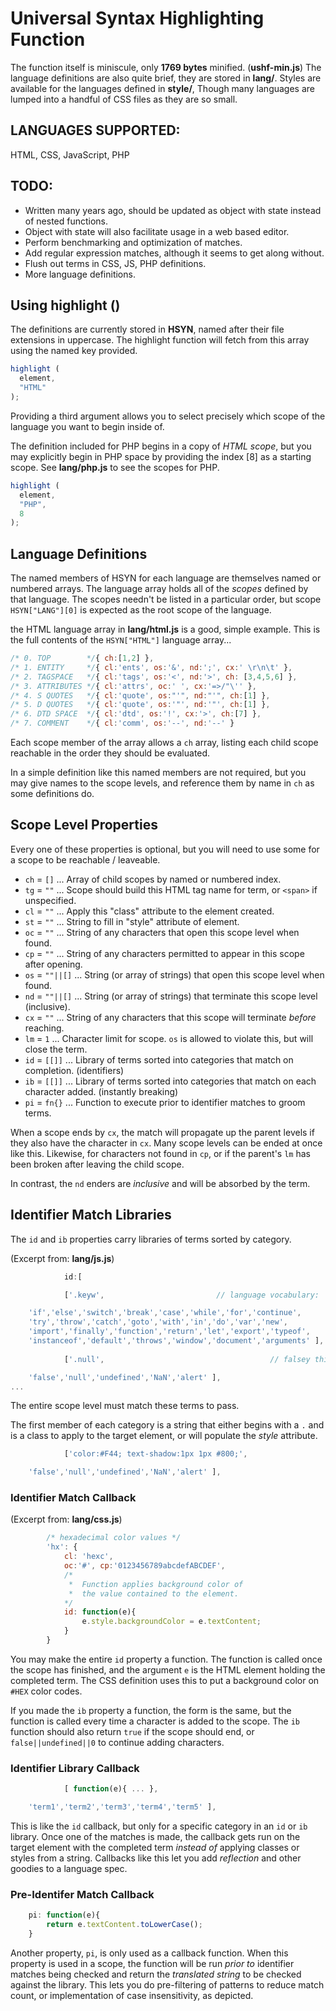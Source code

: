 # Universal Syntax Highlighting Function

The function itself is miniscule, only **1769 bytes** minified. (**ushf-min.js**)
The language definitions are also quite brief, they are stored in **lang/**.
Styles are available for the languages defined in **style/**,
Though many languages are lumped into a handful of CSS files as they are so
small.

## LANGUAGES SUPPORTED:

HTML, CSS, JavaScript, PHP

## TODO:

* Written many years ago, should be updated as object with state instead of nested functions.
* Object with state will also facilitate usage in a web based editor.
* Perform benchmarking and optimization of matches.
* Add regular expression matches, although it seems to get along without.
* Flush out terms in CSS, JS, PHP definitions.
* More language definitions.

## Using highlight ()

The definitions are currently stored in **HSYN**, named after their file extensions in uppercase.
The highlight function will fetch from this array using the named key provided.

```javascript
highlight (
  element,
  "HTML"
);
```

Providing a third argument allows you to select precisely which scope of the language you want to begin inside of. 

The definition included for PHP begins in a copy of *HTML scope*, but you may explicitly begin in PHP space by providing the index [8] as a starting scope.
See **lang/php.js** to see the scopes for PHP.

```javascript
highlight (
  element,
  "PHP",
  8
);
```

## Language Definitions

The named members of HSYN for each language are themselves named or numbered arrays. The language array holds all of the *scopes* defined by that language. The scopes needn't be listed in a particular order, but scope `HSYN["LANG"][0]` is expected as the root scope of the language.

the HTML language array in **lang/html.js** is a good, simple example. This is the full contents of the `HSYN["HTML"]` language array...

```javascript
/* 0. TOP        */{ ch:[1,2] },
/* 1. ENTITY     */{ cl:'ents', os:'&', nd:';', cx:' \r\n\t' },
/* 2. TAGSPACE   */{ cl:'tags', os:'<', nd:'>', ch: [3,4,5,6] },
/* 3. ATTRIBUTES */{ cl:'attrs', oc:' ', cx:'=>/"\'' },
/* 4. S QUOTES   */{ cl:'quote', os:"'", nd:"'", ch:[1] },
/* 5. D QUOTES   */{ cl:'quote', os:'"', nd:'"', ch:[1] },
/* 6. DTD SPACE  */{ cl:'dtd', os:'!', cx:'>', ch:[7] },
/* 7. COMMENT    */{ cl:'comm', os:'--', nd:'--' }
```

Each scope member of the array allows a `ch` array, listing each child scope reachable in the order they should be evaluated.

In a simple definition like this named members are not required, but you may give names to the scope levels, and reference them by name in `ch` as some definitions do.

## Scope Level Properties

Every one of these properties is optional, but you will need to use some for a scope to be reachable / leaveable.

* `ch` = `[]` ... Array of child scopes by named or numbered index.
* `tg` = `""` ... Scope should build this HTML tag name for term, or `<span>` if unspecified.
* `cl` = `""` ... Apply this "class" attribute to the element created.
* `st` = `""` ... String to fill in "style" attribute of element.
* `oc` = `""` ... String of any characters that open this scope level when found.
* `cp` = `""` ... String of any characters permitted to appear in this scope after opening.
* `os` = `""||[]` ... String (or array of strings) that open this scope level when found.
* `nd` = `""||[]` ... String (or array of strings) that terminate this scope level (inclusive).
* `cx` = `""` ... String of any characters that this scope will terminate *before* reaching.
* `lm` = `1` ... Character limit for scope. `os` is allowed to violate this, but will close the term.
* `id` = `[[]]` ... Library of terms sorted into categories that match on completion. (identifiers)
* `ib` = `[[]]` ... Library of terms sorted into categories that match on each character added. (instantly breaking)
* `pi` = `fn{}` ... Function to execute prior to identifier matches to groom terms.

When a scope ends by `cx`, the match will propagate up the parent levels if they also have the character in `cx`. Many scope levels can be ended at once like this. Likewise, for characters not found in `cp`, or if the parent's `lm` has been broken after leaving the child scope.

In contrast, the `nd` enders are *inclusive* and will be absorbed by the term.

## Identifier Match Libraries

The `id` and `ib` properties carry libraries of terms sorted by category.

(Excerpt from: **lang/js.js**)

```javascript
            id:[ 

            ['.keyw',                 		  // language vocabulary:

    'if','else','switch','break','case','while','for','continue',
    'try','throw','catch','goto','with','in','do','var','new',
    'import','finally','function','return','let','export','typeof',
    'instanceof','default','throws','window','document','arguments' ],
    
            ['.null', 								      // falsey things:

    'false','null','undefined','NaN','alert' ],
...
```

The entire scope level must match these terms to pass.

The first member of each category is a string that either begins with a `.` and is a class to apply to the target element, or will populate the *style* attribute.

```javascript
            ['color:#F44; text-shadow:1px 1px #800;',

    'false','null','undefined','NaN','alert' ],
```

### Identifier Match Callback

(Excerpt from: **lang/css.js**)

```javascript
		/* hexadecimal color values */
		'hx': {
			cl: 'hexc', 
			oc:'#', cp:'0123456789abcdefABCDEF', 
			/*
			 *	Function applies background color of 
			 *	the value contained to the element.
			*/
			id: function(e){
				e.style.backgroundColor = e.textContent;
			}
		}
```

You may make the entire `id` property a function. The function is called once the scope has finished, and the argument `e` is the HTML element holding the completed term. The CSS definition uses this to put a background color on `#HEX` color codes.

If you made the `ib` property a function, the form is the same, but the function is called every time a character is added to the scope. The `ib` function should also return `true` if the scope should end, or `false||undefined||0` to continue adding characters.

### Identifier Library Callback

```javascript
            [ function(e){ ... },

    'term1','term2','term3','term4','term5' ],
```

This is like the `id` callback, but only for a specific category in an `id` or `ib` library. Once one of the matches is made, the callback gets run on the target element with the completed term *instead of* applying classes or styles from a string. Callbacks like this let you add *reflection* and other goodies to a language spec.

### Pre-Identifer Match Callback

```javascript
	pi: function(e){
		return e.textContent.toLowerCase();
	}
```

Another property, `pi`, is only used as a callback function. When this property is used in a scope, the function will be run *prior to* identifier matches being checked and return the *translated string* to be checked against the library. This lets you do pre-filtering of patterns to reduce match count, or implementation of case insensitivity, as depicted. 




